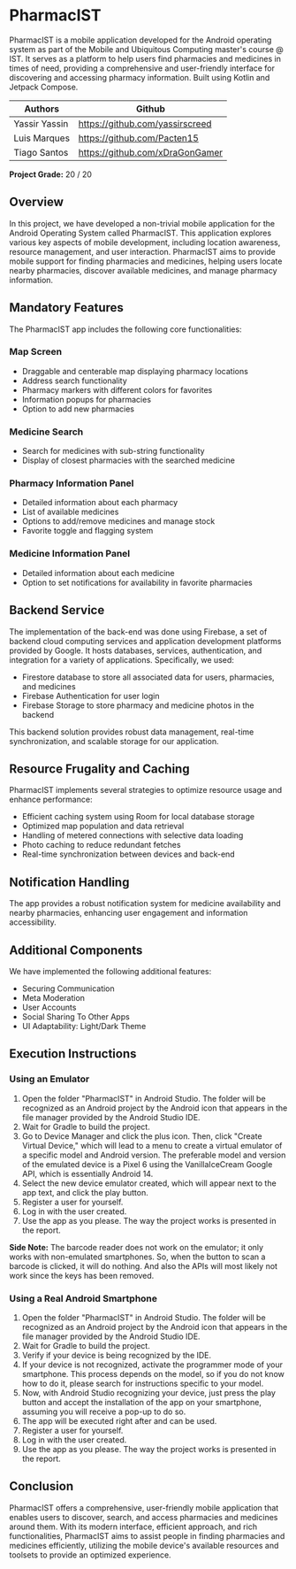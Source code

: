 # PharmacIST

PharmacIST is a mobile application developed for the Android operating system as part of the Mobile and Ubiquitous Computing master's course @ IST. It serves as a platform to help users find pharmacies and medicines in times of need, providing a comprehensive and user-friendly interface for discovering and accessing pharmacy information.
Built using Kotlin and Jetpack Compose.

Authors | Github
--------|--------
Yassir Yassin | https://github.com/yassirscreed
Luis Marques | https://github.com/Pacten15
Tiago Santos | https://github.com/xDraGonGamer

**Project Grade:** 20 / 20

## Overview

In this project, we have developed a non-trivial mobile application for the Android Operating System called PharmacIST. This application explores various key aspects of mobile development, including location awareness, resource management, and user interaction. PharmacIST aims to provide mobile support for finding pharmacies and medicines, helping users locate nearby pharmacies, discover available medicines, and manage pharmacy information.

## Mandatory Features

The PharmacIST app includes the following core functionalities:

### Map Screen
- Draggable and centerable map displaying pharmacy locations
- Address search functionality
- Pharmacy markers with different colors for favorites
- Information popups for pharmacies
- Option to add new pharmacies

### Medicine Search
- Search for medicines with sub-string functionality
- Display of closest pharmacies with the searched medicine

### Pharmacy Information Panel
- Detailed information about each pharmacy
- List of available medicines
- Options to add/remove medicines and manage stock
- Favorite toggle and flagging system

### Medicine Information Panel
- Detailed information about each medicine
- Option to set notifications for availability in favorite pharmacies

## Backend Service

The implementation of the back-end was done using Firebase, a set of backend cloud computing services and application development platforms provided by Google. It hosts databases, services, authentication, and integration for a variety of applications. Specifically, we used:

- Firestore database to store all associated data for users, pharmacies, and medicines
- Firebase Authentication for user login
- Firebase Storage to store pharmacy and medicine photos in the backend

This backend solution provides robust data management, real-time synchronization, and scalable storage for our application.

## Resource Frugality and Caching

PharmacIST implements several strategies to optimize resource usage and enhance performance:

- Efficient caching system using Room for local database storage
- Optimized map population and data retrieval
- Handling of metered connections with selective data loading
- Photo caching to reduce redundant fetches
- Real-time synchronization between devices and back-end

## Notification Handling

The app provides a robust notification system for medicine availability and nearby pharmacies, enhancing user engagement and information accessibility.

## Additional Components

We have implemented the following additional features:

- Securing Communication
- Meta Moderation
- User Accounts
- Social Sharing To Other Apps
- UI Adaptability: Light/Dark Theme

## Execution Instructions

### Using an Emulator

1. Open the folder "PharmacIST" in Android Studio. The folder will be recognized as an Android project by the Android icon that appears in the file manager provided by the Android Studio IDE.
2. Wait for Gradle to build the project.
3. Go to Device Manager and click the plus icon. Then, click "Create Virtual Device," which will lead to a menu to create a virtual emulator of a specific model and Android version. The preferable model and version of the emulated device is a Pixel 6 using the VanillaIceCream Google API, which is essentially Android 14.
4. Select the new device emulator created, which will appear next to the app text, and click the play button.
5. Register a user for yourself.
6. Log in with the user created.
7. Use the app as you please. The way the project works is presented in the report.

**Side Note:** The barcode reader does not work on the emulator; it only works with non-emulated smartphones. So, when the button to scan a barcode is clicked, it will do nothing.
And also the APIs will most likely not work since the keys has been removed.

### Using a Real Android Smartphone

1. Open the folder "PharmacIST" in Android Studio. The folder will be recognized as an Android project by the Android icon that appears in the file manager provided by the Android Studio IDE.
2. Wait for Gradle to build the project.
3. Verify if your device is being recognized by the IDE.
4. If your device is not recognized, activate the programmer mode of your smartphone. This process depends on the model, so if you do not know how to do it, please search for instructions specific to your model.
5. Now, with Android Studio recognizing your device, just press the play button and accept the installation of the app on your smartphone, assuming you will receive a pop-up to do so.
6. The app will be executed right after and can be used.
7. Register a user for yourself.
8. Log in with the user created.
9. Use the app as you please. The way the project works is presented in the report.

## Conclusion

PharmacIST offers a comprehensive, user-friendly mobile application that enables users to discover, search, and access pharmacies and medicines around them. With its modern interface, efficient approach, and rich functionalities, PharmacIST aims to assist people in finding pharmacies and medicines efficiently, utilizing the mobile device's available resources and toolsets to provide an optimized experience.
